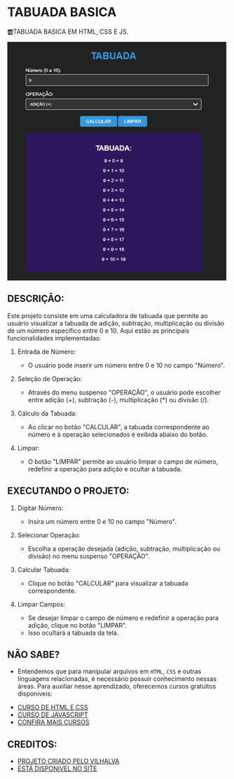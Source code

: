 # TABUADA BASICA
🆎TABUADA BASICA EM HTML, CSS E JS.

<img src="FOTO.png" align="center" width="500"> <br>

## DESCRIÇÃO:
Este projeto consiste em uma calculadora de tabuada que permite ao usuário visualizar a tabuada de adição, subtração, multiplicação ou divisão de um número específico entre 0 e 10. Aqui estão as principais funcionalidades implementadas:

1. Entrada de Número:
   - O usuário pode inserir um número entre 0 e 10 no campo "Número".

2. Seleção de Operação:
   - Através do menu suspenso "OPERAÇÃO", o usuário pode escolher entre adição (+), subtração (-), multiplicação (*) ou divisão (/).

3. Cálculo da Tabuada:
   - Ao clicar no botão "CALCULAR", a tabuada correspondente ao número e à operação selecionados é exibida abaixo do botão.

4. Limpar:
   - O botão "LIMPAR" permite ao usuário limpar o campo de número, redefinir a operação para adição e ocultar a tabuada.

## EXECUTANDO O PROJETO:
1. Digitar Número:
   - Insira um número entre 0 e 10 no campo "Número".

2. Selecionar Operação:
   - Escolha a operação desejada (adição, subtração, multiplicação ou divisão) no menu suspenso "OPERAÇÃO".

3. Calcular Tabuada:
   - Clique no botão "CALCULAR" para visualizar a tabuada correspondente.

4. Limpar Campos:
   - Se desejar limpar o campo de número e redefinir a operação para adição, clique no botão "LIMPAR".
   - Isso ocultará a tabuada da tela.

## NÃO SABE?
- Entendemos que para manipular arquivos em `HTML`, `CSS` e outras linguagens relacionadas, é necessário possuir conhecimento nessas áreas. Para auxiliar nesse aprendizado, oferecemos cursos gratuitos disponíveis:
* [CURSO DE HTML E CSS](https://github.com/VILHALVA/CURSO-DE-HTML-E-CSS)
* [CURSO DE JAVASCRIPT](https://github.com/VILHALVA/CURSO-DE-JAVASCRIPT)
* [CONFIRA MAIS CURSOS](https://github.com/VILHALVA?tab=repositories&q=+topic:CURSO)

## CREDITOS:
- [PROJETO CRIADO PELO VILHALVA](https://github.com/VILHALVA)
- [ESTÁ DISPONIVEL NO SITE](https://vilhalva.github.io/STYLER/STYLER.html)

